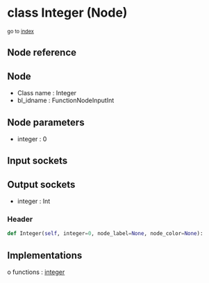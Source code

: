 # class Integer (Node)

<sub>go to [index](/docs/index.md)</sub>

## Node reference

Node
----
 - Class name : Integer
 - bl_idname : FunctionNodeInputInt

Node parameters
---------------
 - integer : 0

Input sockets
-------------

Output sockets
--------------
 - integer : Int

### Header

``` python
def Integer(self, integer=0, node_label=None, node_color=None):
```

## Implementations

o functions : [integer](#integer)

